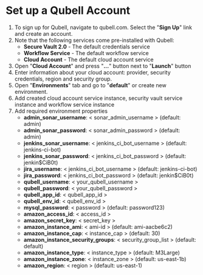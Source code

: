 Set up a Qubell Account
=======================

1. To sign up for Qubell, navigate to qubell.com. Select the "**Sign Up**" link and create an account.
2. Note that the following services come pre-installed with Qubell:
   - **Secure Vault 2.0** - The default credentials service
   - **Workflow Service** - The default workflow service
   - **Cloud Account** - The default cloud account service 
3. Open "**Cloud Account**" and press "**...**" button next to "**Launch**" button
4. Enter information about your cloud account:  provider, security credentials, region and security group.
5. Open "**Environments**" tab and go to "**default**" or create new environment.
6. Add created cloud account service instance, security vault service instance and workflow service instance
7. Add required environment properties
   - **admin_sonar_username**: < sonar_admin_username > (default: admin)
   - **admin_sonar_password**: < sonar_admin_password > (default: admin)
   - **jenkins_sonar_username**: < jenkins_ci_bot_username > (default: jenkins-ci-bot)
   - **jenkins_sonar_password**: < jenkins_ci_bot_password > (default: jenkin$CiB0t)
   - **jira_username**: < jenkins_ci_bot_username > (default: jenkins-ci-bot)
   - **jira_password**: < jenkins_ci_bot_password > (default: jenkin$CiB0t)
   - **qubell_username**: < your_qubell_username >
   - **qubell_password**: < your_qubell_password >
   - **qubell_app_id**: < qubell_app_id >
   - **qubell_env_id**: < qubell_env_id >
   - **mysql_password**: < password > (default: password123)
   - **amazon_access_id**: < access_id >
   - **amazon_secret_key**: < secret_key > 
   - **amazon_instance_ami**: < ami-id > (default: ami-aacbe6c2)
   - **amazon_instance_cap**: < instance_cap > (default: 30)
   - **amazon_instance_security_groups**: < security_group_list > (default: default)
   - **amazon_instance_type**: < instance_type > (default: M3Large)
   - **amazon_instance_zone**: < instance_zone > (default: us-east-1b)
   - **amazon_region**: < region > (default: us-east-1)
